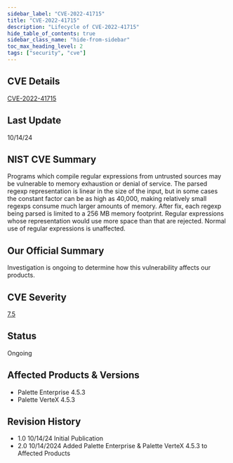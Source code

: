 ```yaml
---
sidebar_label: "CVE-2022-41715"
title: "CVE-2022-41715"
description: "Lifecycle of CVE-2022-41715"
hide_table_of_contents: true
sidebar_class_name: "hide-from-sidebar"
toc_max_heading_level: 2
tags: ["security", "cve"]
---
```


## CVE Details

[CVE-2022-41715](https://nvd.nist.gov/vuln/detail/CVE-2022-41715)

## Last Update

10/14/24

## NIST CVE Summary

Programs which compile regular expressions from untrusted sources may be vulnerable to memory exhaustion or denial of
service. The parsed regexp representation is linear in the size of the input, but in some cases the constant factor can
be as high as 40,000, making relatively small regexps consume much larger amounts of memory. After fix, each regexp
being parsed is limited to a 256 MB memory footprint. Regular expressions whose representation would use more space than
that are rejected. Normal use of regular expressions is unaffected.

## Our Official Summary

Investigation is ongoing to determine how this vulnerability affects our products.

## CVE Severity

[7.5](https://nvd.nist.gov/vuln/detail/CVE-2022-41715)

## Status

Ongoing

## Affected Products & Versions

- Palette Enterprise 4.5.3
- Palette VerteX 4.5.3

## Revision History

- 1.0 10/14/24 Initial Publication
- 2.0 10/14/2024 Added Palette Enterprise & Palette VerteX 4.5.3 to Affected Products
